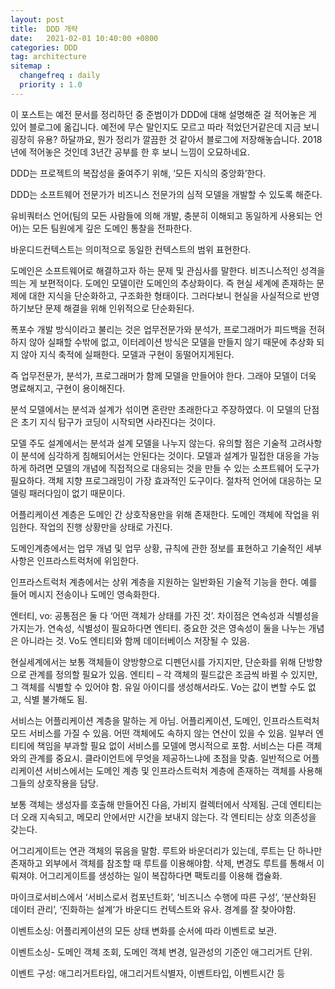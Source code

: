 ```yaml
---
layout: post
title:  DDD 개략
date:   2021-02-01 10:40:00 +0800
categories: DDD
tag: architecture
sitemap :
  changefreq : daily
  priority : 1.0
---
```


이 포스트는 예전 문서를 정리하던 중 준범이가 DDD에 대해 설명해준 걸 적어놓은 게 있어 블로그에 옮깁니다. 예전에 무슨 말인지도 모르고 따라 적었던거같은데 지금 보니 굉장히 유용? 하달까요, 뭔가 정리가 깔끔한 것 같아서 블로그에 저장해놓습니다. 2018년에 적어놓은 것인데 3년간 공부를 한 후 보니 느낌이 오묘하네요.

DDD는 프로젝트의 복잡성을 줄여주기 위해, ‘모든 지식의 중앙화’한다. 

DDD는 소프트웨어 전문가가 비즈니스 전문가의 심적 모델을 개발할 수 있도록 해준다. 

유비쿼터스 언어(팀의 모든 사람들에 의해 개발, 충분히 이해되고 동일하게 사용되는 언어)는 모든 팀원에게 깊은 도메인 통찰을 전파한다. 

바운디드컨텍스트는 의미적으로 동일한 컨텍스트의 범위 표현한다. 

도메인은 소프트웨어로 해결하고자 하는 문제 및 관심사를 말한다. 비즈니스적인 성격을 띄는 게 보편적이다. 도메인 모델이란 도메인의 추상화이다. 즉 현실 세계에 존재하는 문제에 대한 지식을 단순화하고, 구조화한 형태이다. 그러다보니 현실을 사실적으로 반영하기보단 문제 해결을 위해 인위적으로 단순화된다. 

폭포수 개발 방식이라고 불리는 것은 업무전문가와 분석가, 프로그래머가 피드백을 전혀 하지 않아 실패할 수밖에 없고, 이터레이션 방식은 모델을 만들지 않기 때문에 추상화 되지 않아 지식 축적에 실패한다. 모델과 구현이 동떨어지게된다. 

즉 업무전문가, 분석가, 프로그래머가 함께 모델을 만들어야 한다. 그래야 모델이 더욱 명료해지고, 구현이 용이해진다. 

분석 모델에서는 분석과 설계가 섞이면 혼란만 초래한다고 주장하였다. 이 모델의 단점은 초기 지식 탐구가 코딩이 시작되면 사라진다는 것이다. 

모델 주도 설계에서는 분석과 설계 모델을 나누지 않는다. 유의할 점은 기술적 고려사항이 분석에 심각하게 침해되어서는 안된다는 것이다. 모델과 설계가 밀접한 대응을 가능하게 하려면 모델의 개념에 직접적으로 대응되는 것을 만들 수 있는 소프트웨어 도구가 필요하다. 객체 지향 프로그래밍이 가장 효과적인 도구이다. 절차적 언어에 대응하는 모델링 패러다임이 없기 때문이다. 

어플리케이션 계층은 도메인 간 상호작용만을 위해 존재한다. 도메인 객체에 작업을 위임한다. 작업의 진행 상황만을 상태로 가진다. 

도메인계층에서는 업무 개념 및 업무 상황, 규칙에 관한 정보를 표현하고 기술적인 세부 사항은 인프라스트럭처에 위임한다. 

인프라스트럭처 계층에서는 상위 계층을 지원하는 일반화된 기술적 기능을 한다. 예를 들어 메시지 전송이나 도메인 영속화한다.

엔터티, vo: 공통점은 둘 다 ‘어떤 객체가 상태를 가진 것’. 차이점은 연속성과 식별성을 가지는가. 연속성, 식별성이 필요하다면 엔티티. 중요한 것은 영속성이 둘을 나누는 개념은 아니라는 것. Vo도 엔티티와 함께 데이터베이스 저장될 수 있음.

현실세계에서는 보통 객체들이 양방향으로 디펜던시를 가지지만, 단순화를 위해 단방향으로 관계를 정의할 필요가 있음. 엔티티 – 각 객체의 필드값은 조금씩 바뀔 수 있지만, 그 객체를 식별할 수 있어야 함. 유일 아이디를 생성해서라도. Vo는 값이 변할 수도 없고, 식별 불가해도 됨.

서비스는 어플리케이션 계층을 말하는 게 아님. 어플리케이션, 도메인, 인프라스트럭처 모드 서비스를 가질 수 있음. 어떤 객체에도 속하지 않는 연산이 있을 수 있음. 일부러 엔티티에 책임을 부과할 필요 없이 서비스를 모델에 명시적으로 포함. 서비스는 다른 객체와의 관계를 중요시. 클라이언트에 무엇을 제공하느냐에 초점을 맞춤. 일반적으로 어플리케이션 서비스에서는 도메인 계층 및 인프라스트럭처 계층에 존재하는 객체를 사용해 그들의 상호작용을 담당.

보통 객체는 생성자를 호출해 만들어진 다음, 가비지 컬렉터에서 삭제됨. 근데 엔티티는 더 오래 지속되고, 메모리 안에서만 시간을 보내지 않는다. 각 엔티티는 상호 의존성을 갖는다.

어그리게이트는 연관 객체의 묶음을 말함. 루트와 바운더리가 있는데, 루트는 단 하나만 존재하고 외부에서 객체를 참조할 때 루트를 이용해야함. 삭제, 변경도 루트를 통해서 이뤄져야. 어그리게이트를 생성하는 일이 복잡하다면 팩토리를 이용해 캡슐화.

마이크로서비스에서 ‘서비스로서 컴포넌트화’, ‘비즈니스 수행에 따른 구성’, ‘분산화된 데이터 관리’, ‘진화하는 설계’가 바운디드 컨텍스트와 유사. 경계를 잘 찾아야함. 

이벤트소싱: 어플리케이션의 모든 상태 변화를 순서에 따라 이벤트로 보관.

이벤트소싱- 도메인 객체 조회, 도메인 객체 변경, 일관성의 기준인 애그리거트 단위.

이벤트 구성: 애그리거트타입, 애그리거트식별자, 이벤트타입, 이벤트시간 등